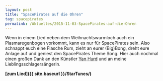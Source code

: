 ```yaml
---
layout: post
title: "SpacePirates auf die Ohren"
tag: spacepirates
permalink: /Aktuelles/2015-11-03-SpacePirates-auf-die-Ohren
---
```


Wenn in einem Lied neben dem Weihnachtswurmloch auch ein Plasmaregenbogen vorkommt, kann es nur für SpacePirates sein. Also schnappt euch eine Flasche Rum, zieht an eurer (Big)Bong, dreht eure Anlage auf und geniest den SpacePirates Theme Song. Hier auch nochmal einen großen Dank an den Künstler [Yan Hurd](http:/yanhurd.com/) und an meine Lieblingsschlagersängerin.

**[zum Lied]({{ site.baseurl }}/StarTunes/)**
